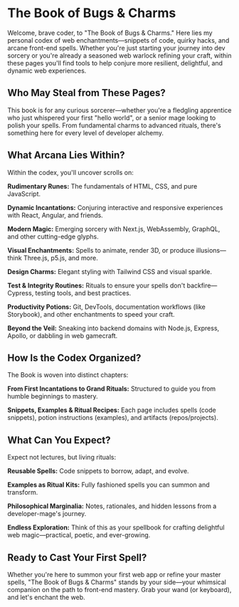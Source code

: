 # The Book of Bugs & Charms

Welcome, brave coder, to "The Book of Bugs & Charms."
Here lies my personal codex of web enchantments—snippets of code, quirky hacks, and arcane front-end spells. Whether you're just starting your journey into dev sorcery or you're already a seasoned web warlock refining your craft, within these pages you'll find tools to help conjure more resilient, delightful, and dynamic web experiences.

## Who May Steal from These Pages?

This book is for any curious sorcerer—whether you're a fledgling apprentice who just whispered your first "hello world", or a senior mage looking to polish your spells. From fundamental charms to advanced rituals, there's something here for every level of developer alchemy.

## What Arcana Lies Within?

Within the codex, you'll uncover scrolls on:

**Rudimentary Runes:** The fundamentals of HTML, CSS, and pure JavaScript.

**Dynamic Incantations:** Conjuring interactive and responsive experiences with React, Angular, and friends.

**Modern Magic:** Emerging sorcery with Next.js, WebAssembly, GraphQL, and other cutting-edge glyphs.

**Visual Enchantments:** Spells to animate, render 3D, or produce illusions—think Three.js, p5.js, and more.

**Design Charms:** Elegant styling with Tailwind CSS and visual sparkle.

**Test & Integrity Routines:** Rituals to ensure your spells don't backfire—Cypress, testing tools, and best practices.

**Productivity Potions:** Git, DevTools, documentation workflows (like Storybook), and other enchantments to speed your craft.

**Beyond the Veil:** Sneaking into backend domains with Node.js, Express, Apollo, or dabbling in web gamecraft.

## How Is the Codex Organized?

The Book is woven into distinct chapters:

**From First Incantations to Grand Rituals:** Structured to guide you from humble beginnings to mastery.

**Snippets, Examples & Ritual Recipes:** Each page includes spells (code snippets), potion instructions (examples), and artifacts (repos/projects).

## What Can You Expect?

Expect not lectures, but living rituals:

**Reusable Spells:** Code snippets to borrow, adapt, and evolve.

**Examples as Ritual Kits:** Fully fashioned spells you can summon and transform.

**Philosophical Marginalia:** Notes, rationales, and hidden lessons from a developer-mage's journey.

**Endless Exploration:** Think of this as your spellbook for crafting delightful web magic—practical, poetic, and ever-growing.

## Ready to Cast Your First Spell?

Whether you're here to summon your first web app or refine your master spells, "The Book of Bugs & Charms" stands by your side—your whimsical companion on the path to front-end mastery. Grab your wand (or keyboard), and let's enchant the web.
